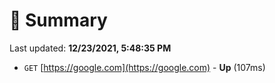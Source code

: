 # 📖 Summary
Last updated: **12/23/2021, 5:48:35 PM**

- `GET` [https://google.com](https://google.com) - **Up** (107ms)
